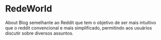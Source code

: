 # RedeWorld
About
Blog semelhante ao Reddit que tem o objetivo de ser mais intuitivo que o reddit convencional e mais simplificado, permitindo aos usuários discutir sobre diversos assuntos.
